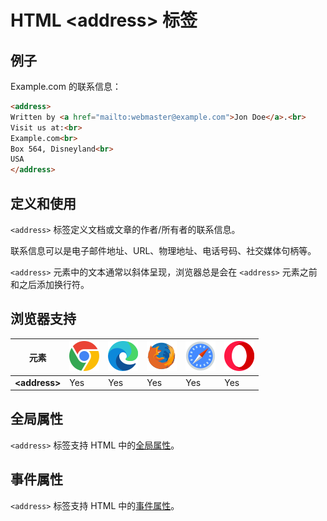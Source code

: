HTML \<address> 标签
===

## 例子

Example.com 的联系信息：

```html idoc:preview
<address>
Written by <a href="mailto:webmaster@example.com">Jon Doe</a>.<br>
Visit us at:<br>
Example.com<br>
Box 564, Disneyland<br>
USA
</address>
```

## 定义和使用

`<address>` 标签定义文档或文章的作者/所有者的联系信息。

联系信息可以是电子邮件地址、URL、物理地址、电话号码、社交媒体句柄等。

`<address>` 元素中的文本通常以斜体呈现，浏览器总是会在 `<address>` 元素之前和之后添加换行符。

## 浏览器支持

| 元素 | ![chrome][1] | ![edge][2] | ![firefox][3] | ![safari][4] | ![opera][5] |
| ---- | ---- | ---- | ---- | ---- | ---- |
| __&lt;address&gt;__ | Yes | Yes | Yes | Yes | Yes |
<!--rehype:style=width: 100%; display: inline-table;-->


## 全局属性

`<address>` 标签支持 HTML 中的[全局属性](../reference/standardattributes.md)。

## 事件属性

`<address>` 标签支持 HTML 中的[事件属性](../reference/eventattributes.md)。


[1]: ../assets/chrome.svg
[2]: ../assets/edge.svg
[3]: ../assets/firefox.svg
[4]: ../assets/safari.svg
[5]: ../assets/opera.svg
